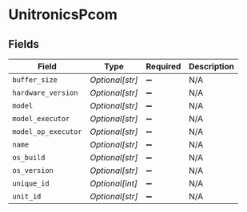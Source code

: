 # UnitronicsPcom


## Fields

| Field               | Type                | Required            | Description         |
| ------------------- | ------------------- | ------------------- | ------------------- |
| `buffer_size`       | *Optional[str]*     | :heavy_minus_sign:  | N/A                 |
| `hardware_version`  | *Optional[str]*     | :heavy_minus_sign:  | N/A                 |
| `model`             | *Optional[str]*     | :heavy_minus_sign:  | N/A                 |
| `model_executor`    | *Optional[str]*     | :heavy_minus_sign:  | N/A                 |
| `model_op_executor` | *Optional[str]*     | :heavy_minus_sign:  | N/A                 |
| `name`              | *Optional[str]*     | :heavy_minus_sign:  | N/A                 |
| `os_build`          | *Optional[str]*     | :heavy_minus_sign:  | N/A                 |
| `os_version`        | *Optional[str]*     | :heavy_minus_sign:  | N/A                 |
| `unique_id`         | *Optional[int]*     | :heavy_minus_sign:  | N/A                 |
| `unit_id`           | *Optional[str]*     | :heavy_minus_sign:  | N/A                 |